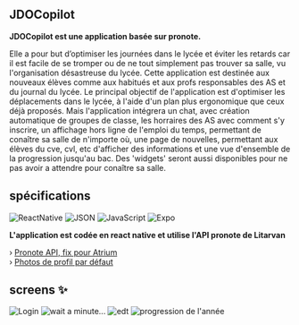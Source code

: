 ## JDOCopilot
**JDOCopilot est une application basée sur pronote.**

Elle a pour but d’optimiser les journées dans le lycée et éviter les retards car il est facile de se tromper ou de ne tout simplement pas trouver sa salle, vu l'organisation désastreuse du lycée. 
Cette application est destinée aux nouveaux élèves comme aux habitués et aux profs responsables des AS et du journal du lycée.
Le principal objectif de l'application est d'optimiser les déplacements dans le lycée, à l'aide d'un plan plus ergonomique que ceux déjà proposés. Mais l'application intégrera un chat, avec création automatique de groupes de classe,
les horraires des AS avec comment s'y inscrire, un affichage hors ligne de l'emploi du temps, permettant de conaître sa salle de n'importe où, une page de nouvelles, permettant
aux élèves du cve, cvl, etc d'afficher des informations et une vue d'ensemble de la progression jusqu'au bac. Des 'widgets' seront aussi disponibles pour ne pas avoir a attendre pour conaître sa salle.


## spécifications
![ReactNative](https://img.shields.io/static/v1?label=&message=React%20Native&color=grey&logo=react) ![JSON](https://img.shields.io/static/v1?label=&message=JSON&color=yellowgreen&logo=json) ![JavaScript](https://img.shields.io/static/v1?label=&message=JavaScript&color=grey&logo=javascript) ![Expo](https://img.shields.io/static/v1?label=&message=Expo%20Go&color=blue&logo=expo)

**L'application est codée en react native et utilise l'API pronote de Litarvan**

› [Pronote API, fix pour Atrium](https://www.npmjs.com/package/pronoteapi-atriumfix) <br />
› [Photos de profil par défaut](https://www.npmjs.com/package/basic-pp)

## screens :sparkles:
![Login](https://media.discordapp.net/attachments/657940718186266645/1061092935212470332/Screenshot_20230107-022333_Expo_Go.jpg?width=323&height=663) ![wait a minute...](https://media.discordapp.net/attachments/657940718186266645/1061092935438958732/Screenshot_20230107-022346_Expo_Go.jpg?width=323&height=663) ![edt](https://media.discordapp.net/attachments/657940718186266645/1061093911017291796/image.png?width=315&height=662) ![progression de l'année](https://media.discordapp.net/attachments/592626169069830164/1061251260415746100/Screenshot_20230107-125255_Expo_Go.jpg?width=228&height=468)
